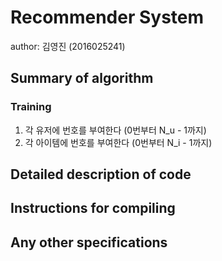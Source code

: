 # Recommender System

author: 김영진 (2016025241)

## Summary of algorithm

### Training

1. 각 유저에 번호를 부여한다 (0번부터 N_u - 1까지)
2. 각 아이템에 번호를 부여한다 (0번부터 N_i - 1까지)



## Detailed description of code

## Instructions for compiling

## Any other specifications